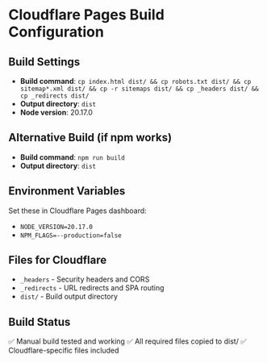 # Cloudflare Pages Build Configuration

## Build Settings
- **Build command**: `cp index.html dist/ && cp robots.txt dist/ && cp sitemap*.xml dist/ && cp -r sitemaps dist/ && cp _headers dist/ && cp _redirects dist/`
- **Output directory**: `dist`
- **Node version**: 20.17.0

## Alternative Build (if npm works)
- **Build command**: `npm run build`
- **Output directory**: `dist`

## Environment Variables
Set these in Cloudflare Pages dashboard:
- `NODE_VERSION=20.17.0`
- `NPM_FLAGS=--production=false`

## Files for Cloudflare
- `_headers` - Security headers and CORS
- `_redirects` - URL redirects and SPA routing
- `dist/` - Build output directory

## Build Status
✅ Manual build tested and working
✅ All required files copied to dist/
✅ Cloudflare-specific files included
